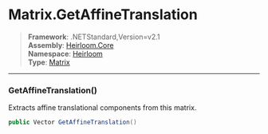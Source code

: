 # Matrix.GetAffineTranslation

> **Framework**: .NETStandard,Version=v2.1  
> **Assembly**: [Heirloom.Core][0]  
> **Namespace**: [Heirloom][0]  
> **Type**: [Matrix][1]  

--------------------------------------------------------------------------------

### GetAffineTranslation()

Extracts affine translational components from this matrix.

```cs
public Vector GetAffineTranslation()
```

[0]: ../Heirloom.Core.md
[1]: Heirloom.Matrix.md
